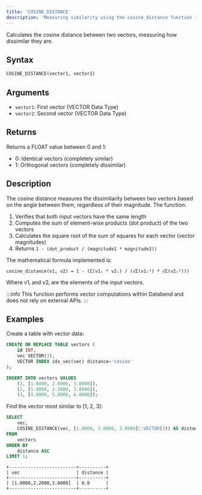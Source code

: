 ```yaml
---
title: 'COSINE_DISTANCE'
description: 'Measuring similarity using the cosine_distance function in Databend'
---
```


Calculates the cosine distance between two vectors, measuring how dissimilar they are.

## Syntax

```sql
COSINE_DISTANCE(vector1, vector2)
```

## Arguments

- `vector1`: First vector (VECTOR Data Type)
- `vector2`: Second vector (VECTOR Data Type)

## Returns

Returns a FLOAT value between 0 and 1:
- 0: Identical vectors (completely similar)
- 1: Orthogonal vectors (completely dissimilar)

## Description

The cosine distance measures the dissimilarity between two vectors based on the angle between them, regardless of their magnitude. The function:

1. Verifies that both input vectors have the same length
2. Computes the sum of element-wise products (dot product) of the two vectors
3. Calculates the square root of the sum of squares for each vector (vector magnitudes)
4. Returns `1 - (dot_product / (magnitude1 * magnitude2))`

The mathematical formula implemented is:

```
cosine_distance(v1, v2) = 1 - (Σ(v1ᵢ * v2ᵢ) / (√Σ(v1ᵢ²) * √Σ(v2ᵢ²)))
```

Where v1ᵢ and v2ᵢ are the elements of the input vectors.

:::info
This function performs vector computations within Databend and does not rely on external APIs.
:::


## Examples

Create a table with vector data:

```sql
CREATE OR REPLACE TABLE vectors (
    id INT,
    vec VECTOR(3),
    VECTOR INDEX idx_vec(vec) distance='cosine'
);

INSERT INTO vectors VALUES
    (1, [1.0000, 2.0000, 3.0000]),
    (2, [1.0000, 2.2000, 3.0000]),
    (3, [4.0000, 5.0000, 6.0000]);
```

Find the vector most similar to [1, 2, 3]:

```sql
SELECT 
    vec, 
    COSINE_DISTANCE(vec, [1.0000, 2.0000, 3.0000]::VECTOR(3)) AS distance
FROM 
    vectors
ORDER BY 
    distance ASC
LIMIT 1;
```

```
+-------------------------+----------+
| vec                     | distance |
+-------------------------+----------+
| [1.0000,2.2000,3.0000]  | 0.0      |
+-------------------------+----------+
```
